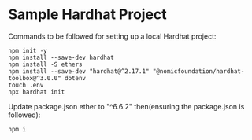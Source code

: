 # Sample Hardhat Project

Commands to be followed for setting up a local Hardhat project:
```shell
npm init -y
npm install --save-dev hardhat
npm install -S ethers
npm install --save-dev "hardhat@^2.17.1" "@nomicfoundation/hardhat-toolbox@^3.0.0" dotenv
touch .env
npx hardhat init 
```
Update package.json ether to "^6.6.2" then(ensuring the package.json is followed):

```npm i```

